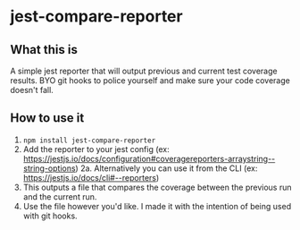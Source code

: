 # jest-compare-reporter
## What this is
A simple jest reporter that will output previous and current test coverage results. BYO git hooks to police yourself and make sure your code coverage doesn't fall.
## How to use it
1. `npm install jest-compare-reporter`
2. Add the reporter to your jest config (ex: https://jestjs.io/docs/configuration#coveragereporters-arraystring--string-options)
   2a. Alternatively you can use it from the CLI (ex: https://jestjs.io/docs/cli#--reporters)
3. This outputs a file that compares the coverage between the previous run and the current run.
4. Use the file however you'd like. I made it with the intention of being used with git hooks.
